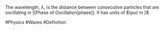The wavelength, $\lambda$, is the distance between consecutive particles that are oscillating in [[Phase of Oscillation|phase]]. It has units of $\pu{ m }$

#Physics #Waves #Definition